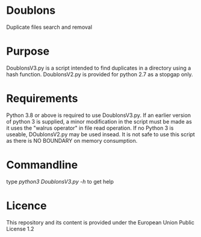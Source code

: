 # Doublons
Duplicate files search and removal

# Purpose
DoublonsV3.py is a script intended to find duplicates in a directory using a hash function.
DoublonsV2.py is provided for python 2.7 as a stopgap only.

# Requirements
Python 3.8 or above is required to use DoublonsV3.py. If an earlier version of python 3 is supplied, a minor modification in the script must be made as it uses the "walrus operator" in file read operation. 
If no Python 3 is useable, DOublonsV2.py may be used insead. It is not safe to use this script as there is NO BOUNDARY on memory consumption.

# Commandline
type *python3 DoublonsV3.py -h* to get help

# Licence
This repository and its content is provided under the European Union Public License 1.2
